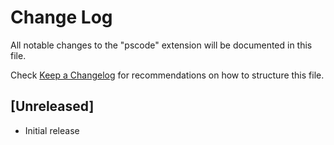 # Change Log

All notable changes to the "pscode" extension will be documented in this file.

Check [Keep a Changelog](http://keepachangelog.com/) for recommendations on how to structure this file.

## [Unreleased]

- Initial release